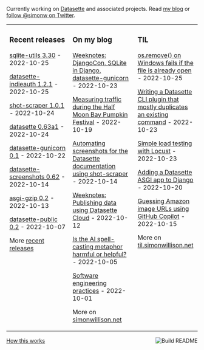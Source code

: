 Currently working on [Datasette](https://datasette.io/) and associated projects. Read [my blog](https://simonwillison.net/) or [follow @simonw on Twitter](https://twitter.com/simonw).

<table><tr><td valign="top" width="33%">

### Recent releases
<!-- recent_releases starts -->
[sqlite-utils 3.30](https://github.com/simonw/sqlite-utils/releases/tag/3.30) - 2022-10-25

[datasette-indieauth 1.2.1](https://github.com/simonw/datasette-indieauth/releases/tag/1.2.1) - 2022-10-25

[shot-scraper 1.0.1](https://github.com/simonw/shot-scraper/releases/tag/1.0.1) - 2022-10-24

[datasette 0.63a1](https://github.com/simonw/datasette/releases/tag/0.63a1) - 2022-10-24

[datasette-gunicorn 0.1](https://github.com/simonw/datasette-gunicorn/releases/tag/0.1) - 2022-10-22

[datasette-screenshots 0.62](https://github.com/simonw/datasette-screenshots/releases/tag/0.62) - 2022-10-14

[asgi-gzip 0.2](https://github.com/simonw/asgi-gzip/releases/tag/0.2) - 2022-10-13

[datasette-public 0.2](https://github.com/simonw/datasette-public/releases/tag/0.2) - 2022-10-07
<!-- recent_releases ends -->
More [recent releases](https://github.com/simonw/simonw/blob/main/releases.md)
</td><td valign="top" width="34%">

### On my blog
<!-- blog starts -->
[Weeknotes: DjangoCon, SQLite in Django, datasette-gunicorn](http://simonwillison.net/2022/Oct/23/datasette-gunicorn/) - 2022-10-23

[Measuring traffic during the Half Moon Bay Pumpkin Festival](http://simonwillison.net/2022/Oct/19/measuring-traffic/) - 2022-10-19

[Automating screenshots for the Datasette documentation using shot-scraper](http://simonwillison.net/2022/Oct/14/automating-screenshots/) - 2022-10-14

[Weeknotes: Publishing data using Datasette Cloud](http://simonwillison.net/2022/Oct/12/publishing-data/) - 2022-10-12

[Is the AI spell-casting metaphor harmful or helpful?](http://simonwillison.net/2022/Oct/5/spell-casting/) - 2022-10-05

[Software engineering practices](http://simonwillison.net/2022/Oct/1/software-engineering-practices/) - 2022-10-01
<!-- blog ends -->
More on [simonwillison.net](https://simonwillison.net/)
</td><td valign="top" width="33%">

### TIL
<!-- tils starts -->
[os.remove() on Windows fails if the file is already open](https://til.simonwillison.net/python/os-remove-windows) - 2022-10-25

[Writing a Datasette CLI plugin that mostly duplicates an existing command](https://til.simonwillison.net/datasette/plugin-modifies-command) - 2022-10-23

[Simple load testing with Locust](https://til.simonwillison.net/python/locust) - 2022-10-23

[Adding a Datasette ASGI app to Django](https://til.simonwillison.net/django/datasette-django) - 2022-10-20

[Guessing Amazon image URLs using GitHub Copilot](https://til.simonwillison.net/gpt3/guessing-amazon-urls) - 2022-10-15
<!-- tils ends -->
More on [til.simonwillison.net](https://til.simonwillison.net/)
</td></tr></table>

<a href="https://github.com/simonw/simonw/actions"><img src="https://github.com/simonw/simonw/workflows/Build%20README/badge.svg" align="right" alt="Build README"></a> <a href="https://simonwillison.net/2020/Jul/10/self-updating-profile-readme/">How this works</a>

